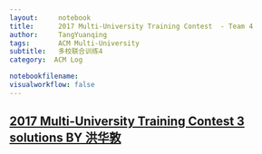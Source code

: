 ```yaml
---
layout:     notebook
title:      2017 Multi-University Training Contest  - Team 4
author:     TangYuanqing
tags: 		ACM Multi-University
subtitle:   多校联合训练4
category:  ACM Log

notebookfilename:
visualworkflow: false
---
```



## [2017 Multi-University Training Contest 3 solutions BY 洪华敦](http://bestcoder.hdu.edu.cn/blog/2017-multi-university-training-contest-3-solutions-by-%E6%B4%AA%E5%8D%8E%E6%95%A6/)
